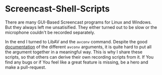 # Screencast-Shell-Scripts
There are many GUI-Based Screencast programs for Linux and Windows. But they always left me unsatisified. They either turned out to be slow or the microphone couldn't be recorded separately.

In the end I turned to LibAV and the ```avconv``` command. Despite the good [documentation](https://libav.org/avconv.html) of the different ```avconv``` arguments, it is quite hard to put all the argument together in a meaningful way. This is why I share these scripts, so that others can derive their own recording scripts from it. If You find any bugs or if You feel like a great feature is missing, be a hero and make a pull-request.
